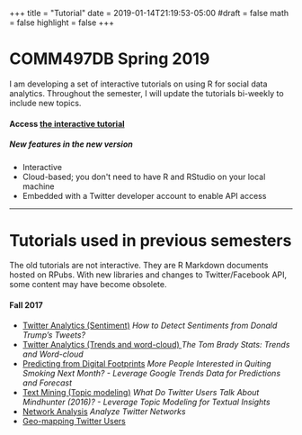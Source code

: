 +++
title = "Tutorial"
date = 2019-01-14T21:19:53-05:00
#draft = false
math = false
highlight = false
+++
# COMM497DB Spring 2019

I am developing a set of interactive tutorials on using R for social data analytics. Throughout the semester, I will update the tutorials bi-weekly to include new topics. 

#### Access [the interactive tutorial](https://curiositybits.shinyapps.io/R_social_data_analytics/)

##### New features in the new version
  - Interactive
  - Cloud-based; you don't need to have R and RStudio on your local machine
  - Embedded with a Twitter developer account to enable API access
 
--- 
# Tutorials used in previous semesters
The old tutorials are not interactive. They are R Markdown documents hosted on RPubs. With new libraries and changes to Twitter/Facebook API, some content may have become obsolete. 

#### Fall 2017

* [Twitter Analytics (Sentiment)](http://rpubs.com/cosmopolitanvan/tweetsentiment) _How to Detect Sentiments from Donald Trump’s Tweets?_
* [Twitter Analytics (Trends and word-cloud) ](http://rpubs.com/cosmopolitanvan/trends_wordcloud) _The Tom Brady Stats: Trends and Word-cloud_
* [Predicting from Digital Footprints](http://rpubs.com/cosmopolitanvan/googletrends) _More People Interested in Quiting Smoking Next Month? - Leverage Google Trends Data for Predictions and Forecast_
* [Text Mining (Topic modeling)](http://rpubs.com/cosmopolitanvan/topicmodeling) _What Do Twitter Users Talk About Mindhunter (2016)? - Leverage Topic Modeling for Textual Insights_
* [Network Analysis](http://rpubs.com/cosmopolitanvan/twitternetworks) _Analyze Twitter Networks_
* [Geo-mapping Twitter Users](http://rpubs.com/cosmopolitanvan/327345) 
